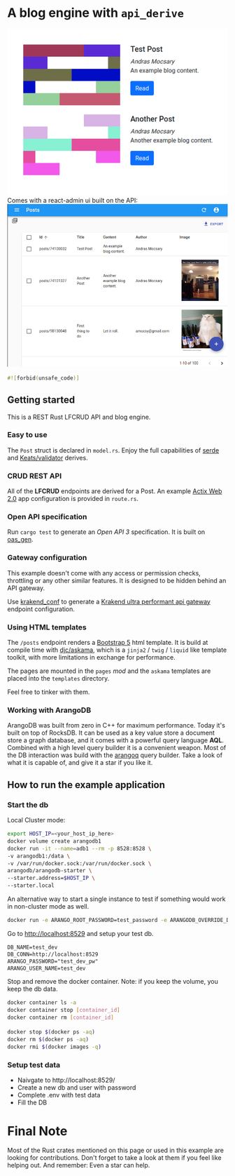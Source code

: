 # A blog engine with `api_derive`
![alt text](static/posts.png)
Comes with a react-admin ui built on the API:
![alt text](static/posts_admin.png)
```rust
#![forbid(unsafe_code)]
```

## Getting started
This is a REST Rust LFCRUD API and blog engine.

### Easy to use
The `Post` struct is declared in `model.rs`. Enjoy the full capabilities of [serde](https://serde.rs) and [Keats/validator](https://github.com/Keats/validator) derives.

### CRUD REST API
All of the **LFCRUD** endpoints are derived for a Post.
An example [Actix Web 2.0](https://github.com/actix/actix-web) app configuration is provided in `route.rs`.

### Open API specification
Run `cargo test` to generate an *Open API 3* specification. It is built on [oas_gen](https://github.com/element114/oas_gen).

### Gateway configuration
This example doesn't come with any access or permission checks, throttling or any other similar features.
It is designed to be hidden behind an API gateway.

Use [krakend_conf](https://gitlab.com/reed-wolf/krakend_conf) to generate a [Krakend ultra performant api gateway](https://github.com/devopsfaith/krakend) endpoint configuration.

### Using HTML templates
The `/posts` endpoint renders a [Bootstrap 5](https://github.com/twbs/bootstrap/tree/v5.0.0-alpha1) html template. It is build at compile time with [djc/askama](https://github.com/djc/askama), which is a `jinja2` / `twig` / `liquid` like template toolkit, with more limitations in exchange for performance.

The pages are mounted in the `pages` *mod* and the `askama` templates are placed into the `templates` directory.

Feel free to tinker with them.

### Working with ArangoDB
ArangoDB was built from zero in C++ for maximum performance. Today it's built on top of RocksDB. It can be used as a key value store a document store a graph database, and it comes with a powerful query language **AQL**. Combined with a high level query builder it is a convenient weapon. Most of the DB interaction was build with the [arangoq](https://github.com/element114/arangoq) query builder. Take a look of what it is capable of, and give it a star if you like it.

## How to run the example application
### Start the db
Local Cluster mode:
```bash
export HOST_IP=<your_host_ip_here>
docker volume create arangodb1
docker run -it --name=adb1 --rm -p 8528:8528 \
-v arangodb1:/data \
-v /var/run/docker.sock:/var/run/docker.sock \
arangodb/arangodb-starter \
--starter.address=$HOST_IP \
--starter.local
```

An alternative way to start a single instance to test if something would work in non-cluster mode as well.
``` bash
docker run -e ARANGO_ROOT_PASSWORD=test_password -e ARANGODB_OVERRIDE_DETECTED_TOTAL_MEMORY=2G -e ARANGODB_OVERRIDE_DETECTED_NUMBER_OF_CORES=2 -p 8529:8529 -d arangodb
```

Go to <http://localhost:8529> and setup your test db.
```
DB_NAME=test_dev
DB_CONN=http://localhost:8529
ARANGO_PASSWORD="test_dev_pw"
ARANGO_USER_NAME=test_dev
```

Stop and remove the docker container. Note: if you keep the volume, you keep the db data.
```bash
docker container ls -a
docker container stop [container_id]
docker container rm [container_id]

docker stop $(docker ps -aq)
docker rm $(docker ps -aq)
docker rmi $(docker images -q)
```

### Setup test data
- Naivgate to http://localhost:8529/
- Create a new db and user with password
- Complete .env with test data
- Fill the DB

# Final Note
Most of the Rust crates mentioned on this page or used in this example are looking for contributions. Don't forget to take a look at them if you feel like helping out.
And remember: Even a star can help.
